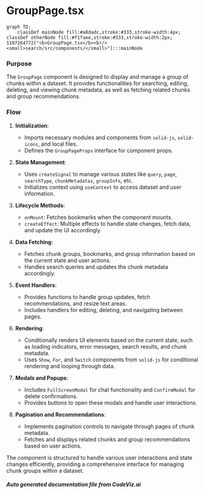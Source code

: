 # GroupPage.tsx

```mermaid
graph TD;
    classDef mainNode fill:#a8dadc,stroke:#333,stroke-width:4px;
classDef otherNode fill:#f1faee,stroke:#333,stroke-width:2px;
1197264772["<b>GroupPage.tsx</b><br/><small>search/src/components/</small>"]:::mainNode

```
### Purpose
The `GroupPage` component is designed to display and manage a group of chunks within a dataset. It provides functionalities for searching, editing, deleting, and viewing chunk metadata, as well as fetching related chunks and group recommendations.

### Flow
1. **Initialization**:
   - Imports necessary modules and components from `solid-js`, `solid-icons`, and local files.
   - Defines the `GroupPageProps` interface for component props.

2. **State Management**:
   - Uses `createSignal` to manage various states like `query`, `page`, `searchType`, `chunkMetadatas`, `groupInfo`, etc.
   - Initializes context using `useContext` to access dataset and user information.

3. **Lifecycle Methods**:
   - `onMount`: Fetches bookmarks when the component mounts.
   - `createEffect`: Multiple effects to handle state changes, fetch data, and update the UI accordingly.

4. **Data Fetching**:
   - Fetches chunk groups, bookmarks, and group information based on the current state and user actions.
   - Handles search queries and updates the chunk metadata accordingly.

5. **Event Handlers**:
   - Provides functions to handle group updates, fetch recommendations, and resize text areas.
   - Includes handlers for editing, deleting, and navigating between pages.

6. **Rendering**:
   - Conditionally renders UI elements based on the current state, such as loading indicators, error messages, search results, and chunk metadata.
   - Uses `Show`, `For`, and `Switch` components from `solid-js` for conditional rendering and looping through data.

7. **Modals and Popups**:
   - Includes `FullScreenModal` for chat functionality and `ConfirmModal` for delete confirmations.
   - Provides buttons to open these modals and handle user interactions.

8. **Pagination and Recommendations**:
   - Implements pagination controls to navigate through pages of chunk metadata.
   - Fetches and displays related chunks and group recommendations based on user actions.

The component is structured to handle various user interactions and state changes efficiently, providing a comprehensive interface for managing chunk groups within a dataset.

##### Auto generated documentation file from CodeViz.ai
